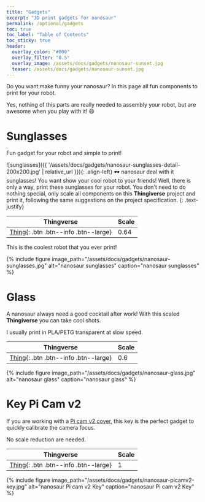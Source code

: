 ```yaml
---
title: "Gadgets"
excerpt: "3D print gadgets for nanosaur"
permalink: /optional/gadgets
toc: true
toc_label: "Table of Contents"
toc_sticky: true
header:
  overlay_color: "#000"
  overlay_filter: "0.5"
  overlay_image: /assets/docs/gadgets/nanosaur-sunset.jpg
  teaser: /assets/docs/gadgets/nanosaur-sunset.jpg
---
```


Do you want make funny your nanosaur? In this page all fun components to print for your robot.

Yes, nothing of this parts are really needed to assembly your robot, but are awesome when you play with it! :smile:

# Sunglasses

Fun gadget for your robot and simple to print!

![sunglasses]({{ '/assets/docs/gadgets/nanosaur-sunglasses-detail-200x200.jpg' | relative_url }}){: .align-left} 🕶️ nanosaur deal with it sunglasses! You want show your cool robot to your friends! Well, there is only a way, print these sunglasses for your robot. You don't need to do nothing special, only scale all components on this **Thingiverse** project and print it, following the same suggestions on the project specification.
{: .text-justify}

| Thingverse | Scale |
|------------|-------|
| [Thing](https://www.thingiverse.com/thing:2319951){: .btn .btn--info .btn--large} | 0.64 |

This is the coolest robot that you ever print!

{% include figure image_path="/assets/docs/gadgets/nanosaur-sunglasses.jpg" alt="nanosaur sunglasses" caption="nanosaur sunglasses" %}

# Glass

A nanosaur always need a good cocktail after work! With this scaled **Thingiverse** you can take cool shots. 

I usually print in PLA/PETG transparent at slow speed.

| Thingverse | Scale |
|------------|-------|
| [Thing](https://www.thingiverse.com/thing:471971){: .btn .btn--info .btn--large} | 0.6 |

{% include figure image_path="/assets/docs/gadgets/nanosaur-glass.jpg" alt="nanosaur glass" caption="nanosaur glass" %}

# Key Pi Cam v2 

If you are working with a [Pi cam v2 cover](/optional/cover#camera), this key is the perfect gadget to quickly calibrate the camera focus.

No scale reduction are needed.

| Thingverse | Scale |
|------------|-------|
| [Thing](https://www.thingiverse.com/thing:2974408){: .btn .btn--info .btn--large} | 1 |

{% include figure image_path="/assets/docs/gadgets/nanosaur-picamv2-key.jpg" alt="nanosaur Pi cam v2 Key" caption="nanosaur Pi cam v2 Key" %}